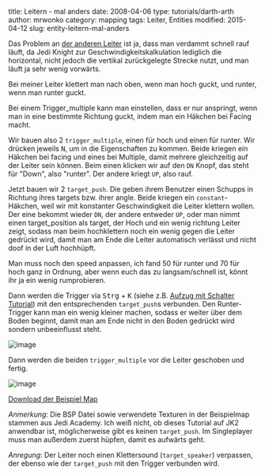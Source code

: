 ﻿title: Leitern - mal anders
date: 2008-04-06
type: tutorials/darth-arth
author: mrwonko
category: mapping
tags: Leiter, Entities
modified: 2015-04-12
slug: entity-leitern-mal-anders

Das Problem an [der anderen Leiter]({filename}brushwork-leitern.md) ist ja, dass man verdammt schnell rauf läuft, da Jedi Knight zur Geschwindigkeitskalkulation lediglich die horizontal, nicht jedoch die vertikal zurückgelegte Strecke nutzt, und man läuft ja sehr wenig vorwärts.

Bei meiner Leiter klettert man nach oben, wenn man hoch guckt, und runter, wenn man runter guckt.

Bei einem Trigger_multiple kann man einstellen, dass er nur anspringt, wenn man in eine bestimmte Richtung guckt, indem man ein Häkchen bei Facing macht.

Wir bauen also 2 `trigger_multiple`, einen für hoch und einen für runter. Wir drücken jeweils <kbd>N</kbd>, um in die Eigenschaften zu kommen. Beide kriegen ein Häkchen bei facing und eines bei Multiple, damit mehrere gleichzeitig auf der Leiter sein können. Beim einen klicken wir auf den `DN` Knopf, das steht für "Down", also "runter". Der andere kriegt `UP`, also rauf.

Jetzt bauen wir 2 `target_push`. Die geben ihrem Benutzer einen Schupps in Richtung ihres targets bzw. ihrer angle. Beide kriegen ein `constant`-Häkchen, weil wir mit konstanter Geschwindigkeit die Leiter klettern wollen. Der eine bekommt wieder `DN`, der andere entweder `UP`, oder man nimmt einen target_position als target, der Hoch und ein wenig richtung Leiter zeigt, sodass man beim hochklettern noch ein wenig gegen die Leiter gedrückt wird, damit man am Ende die Leiter automatisch verlässt und nicht doof in der Luft hochhüpft.

Man muss noch den speed anpassen, ich fand 50 für runter und 70 für hoch ganz in Ordnung, aber wenn euch das zu langsam/schnell ist, könnt ihr ja ein wenig rumprobieren.

Dann werden die Trigger via <kbd>Strg</kbd> + <kbd>K</kbd> (siehe z.B. [Aufzug mit Schalter Tutorial]({filename}entity-lift.md)) mit den entsprechenden `target_push`s verbunden. Den Runter-Trigger kann man ein wenig kleiner machen, sodass er weiter über dem Boden beginnt, damit man am Ende nicht in den Boden gedrückt wird sondern unbeeinflusst steht.

![image]({static}entity-leitern-mal-anders-1.jpg)

Dann werden die beiden `trigger_multiple` vor die Leiter geschoben und fertig.

![image]({static}entity-leitern-mal-anders-2.jpg)

[Download der Beispiel Map]({static}examples/mrw_ladder.zip)

_Anmerkung_: Die BSP Datei sowie verwendete Texturen in der Beispielmap stammen aus Jedi Academy. Ich weiß nicht, ob dieses Tutorial auf JK2 anwendbar ist, möglicherweise gibt es keinen `target_push`. Im Singleplayer muss man außerdem zuerst hüpfen, damit es aufwärts geht.

_Anregung_: Der Leiter noch einen Klettersound (`target_speaker`) verpassen, der ebenso wie der `target_push` mit den Trigger verbunden wird.
